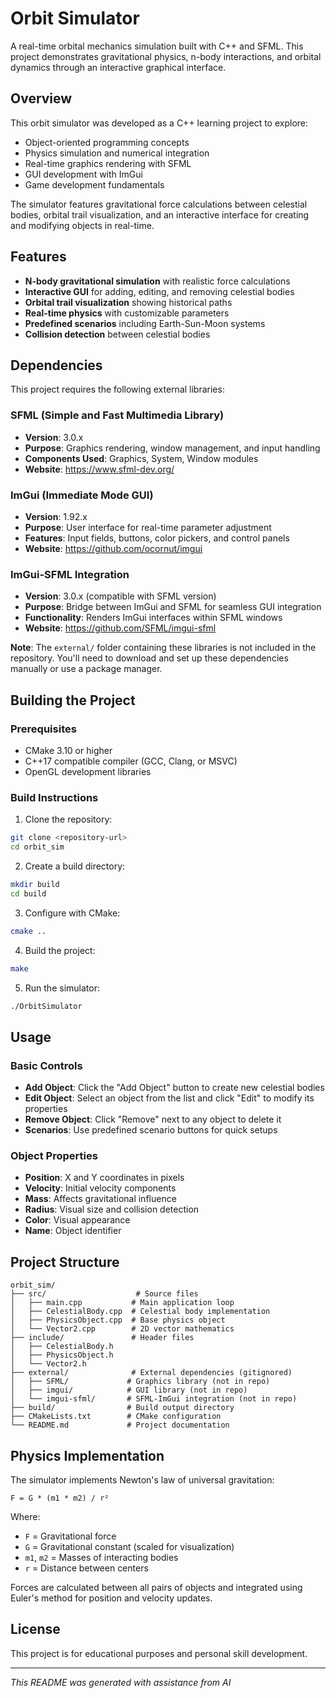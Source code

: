 # Orbit Simulator

A real-time orbital mechanics simulation built with C++ and SFML. This project demonstrates gravitational physics, n-body interactions, and orbital dynamics through an interactive graphical interface.

## Overview

This orbit simulator was developed as a C++ learning project to explore:
- Object-oriented programming concepts
- Physics simulation and numerical integration
- Real-time graphics rendering with SFML
- GUI development with ImGui
- Game development fundamentals

The simulator features gravitational force calculations between celestial bodies, orbital trail visualization, and an interactive interface for creating and modifying objects in real-time.

## Features

- **N-body gravitational simulation** with realistic force calculations
- **Interactive GUI** for adding, editing, and removing celestial bodies
- **Orbital trail visualization** showing historical paths
- **Real-time physics** with customizable parameters
- **Predefined scenarios** including Earth-Sun-Moon systems
- **Collision detection** between celestial bodies

## Dependencies

This project requires the following external libraries:

### SFML (Simple and Fast Multimedia Library)
- **Version**: 3.0.x
- **Purpose**: Graphics rendering, window management, and input handling
- **Components Used**: Graphics, System, Window modules
- **Website**: https://www.sfml-dev.org/

### ImGui (Immediate Mode GUI)
- **Version**: 1.92.x
- **Purpose**: User interface for real-time parameter adjustment
- **Features**: Input fields, buttons, color pickers, and control panels
- **Website**: https://github.com/ocornut/imgui

### ImGui-SFML Integration
- **Version**: 3.0.x (compatible with SFML version)
- **Purpose**: Bridge between ImGui and SFML for seamless GUI integration
- **Functionality**: Renders ImGui interfaces within SFML windows
- **Website**: https://github.com/SFML/imgui-sfml

**Note**: The `external/` folder containing these libraries is not included in the repository. You'll need to download and set up these dependencies manually or use a package manager.

## Building the Project

### Prerequisites
- CMake 3.10 or higher
- C++17 compatible compiler (GCC, Clang, or MSVC)
- OpenGL development libraries

### Build Instructions

1. Clone the repository:
```bash
git clone <repository-url>
cd orbit_sim
```

2. Create a build directory:
```bash
mkdir build
cd build
```

3. Configure with CMake:
```bash
cmake ..
```

4. Build the project:
```bash
make
```

5. Run the simulator:
```bash
./OrbitSimulator
```

## Usage

### Basic Controls
- **Add Object**: Click the "Add Object" button to create new celestial bodies
- **Edit Object**: Select an object from the list and click "Edit" to modify its properties
- **Remove Object**: Click "Remove" next to any object to delete it
- **Scenarios**: Use predefined scenario buttons for quick setups

### Object Properties
- **Position**: X and Y coordinates in pixels
- **Velocity**: Initial velocity components
- **Mass**: Affects gravitational influence
- **Radius**: Visual size and collision detection
- **Color**: Visual appearance
- **Name**: Object identifier

## Project Structure

```
orbit_sim/
├── src/                    # Source files
│   ├── main.cpp           # Main application loop
│   ├── CelestialBody.cpp  # Celestial body implementation
│   ├── PhysicsObject.cpp  # Base physics object
│   └── Vector2.cpp        # 2D vector mathematics
├── include/               # Header files
│   ├── CelestialBody.h
│   ├── PhysicsObject.h
│   └── Vector2.h
├── external/              # External dependencies (gitignored)
│   ├── SFML/             # Graphics library (not in repo)
│   ├── imgui/            # GUI library (not in repo)
│   └── imgui-sfml/       # SFML-ImGui integration (not in repo)
├── build/                # Build output directory
├── CMakeLists.txt        # CMake configuration
└── README.md             # Project documentation
```

## Physics Implementation

The simulator implements Newton's law of universal gravitation:

```
F = G * (m1 * m2) / r²
```

Where:
- `F` = Gravitational force
- `G` = Gravitational constant (scaled for visualization)
- `m1`, `m2` = Masses of interacting bodies
- `r` = Distance between centers

Forces are calculated between all pairs of objects and integrated using Euler's method for position and velocity updates.

## License
This project is for educational purposes and personal skill development.

---
*This README was generated with assistance from AI*
